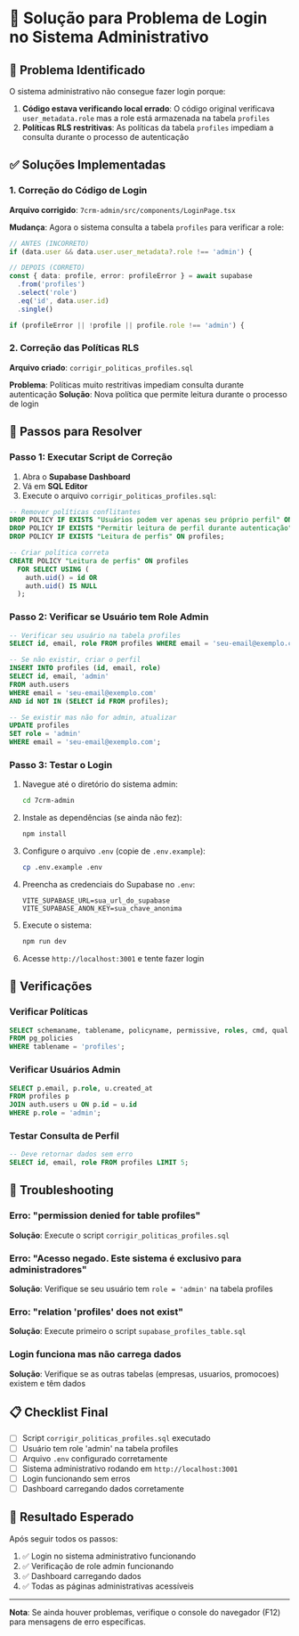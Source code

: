 # 🔧 Solução para Problema de Login no Sistema Administrativo

## 🚨 Problema Identificado

O sistema administrativo não consegue fazer login porque:

1. **Código estava verificando local errado**: O código original verificava `user_metadata.role` mas a role está armazenada na tabela `profiles`
2. **Políticas RLS restritivas**: As políticas da tabela `profiles` impediam a consulta durante o processo de autenticação

## ✅ Soluções Implementadas

### 1. Correção do Código de Login

**Arquivo corrigido**: `7crm-admin/src/components/LoginPage.tsx`

**Mudança**: Agora o sistema consulta a tabela `profiles` para verificar a role:

```typescript
// ANTES (INCORRETO)
if (data.user && data.user.user_metadata?.role !== 'admin') {

// DEPOIS (CORRETO)
const { data: profile, error: profileError } = await supabase
  .from('profiles')
  .select('role')
  .eq('id', data.user.id)
  .single()

if (profileError || !profile || profile.role !== 'admin') {
```

### 2. Correção das Políticas RLS

**Arquivo criado**: `corrigir_politicas_profiles.sql`

**Problema**: Políticas muito restritivas impediam consulta durante autenticação
**Solução**: Nova política que permite leitura durante o processo de login

## 🔨 Passos para Resolver

### Passo 1: Executar Script de Correção

1. Abra o **Supabase Dashboard**
2. Vá em **SQL Editor**
3. Execute o arquivo `corrigir_politicas_profiles.sql`:

```sql
-- Remover políticas conflitantes
DROP POLICY IF EXISTS "Usuários podem ver apenas seu próprio perfil" ON profiles;
DROP POLICY IF EXISTS "Permitir leitura de perfil durante autenticação" ON profiles;
DROP POLICY IF EXISTS "Leitura de perfis" ON profiles;

-- Criar política correta
CREATE POLICY "Leitura de perfis" ON profiles
  FOR SELECT USING (
    auth.uid() = id OR
    auth.uid() IS NULL
  );
```

### Passo 2: Verificar se Usuário tem Role Admin

```sql
-- Verificar seu usuário na tabela profiles
SELECT id, email, role FROM profiles WHERE email = 'seu-email@exemplo.com';

-- Se não existir, criar o perfil
INSERT INTO profiles (id, email, role)
SELECT id, email, 'admin'
FROM auth.users 
WHERE email = 'seu-email@exemplo.com'
AND id NOT IN (SELECT id FROM profiles);

-- Se existir mas não for admin, atualizar
UPDATE profiles 
SET role = 'admin' 
WHERE email = 'seu-email@exemplo.com';
```

### Passo 3: Testar o Login

1. Navegue até o diretório do sistema admin:
   ```bash
   cd 7crm-admin
   ```

2. Instale as dependências (se ainda não fez):
   ```bash
   npm install
   ```

3. Configure o arquivo `.env` (copie de `.env.example`):
   ```bash
   cp .env.example .env
   ```

4. Preencha as credenciais do Supabase no `.env`:
   ```
   VITE_SUPABASE_URL=sua_url_do_supabase
   VITE_SUPABASE_ANON_KEY=sua_chave_anonima
   ```

5. Execute o sistema:
   ```bash
   npm run dev
   ```

6. Acesse `http://localhost:3001` e tente fazer login

## 🧪 Verificações

### Verificar Políticas
```sql
SELECT schemaname, tablename, policyname, permissive, roles, cmd, qual
FROM pg_policies 
WHERE tablename = 'profiles';
```

### Verificar Usuários Admin
```sql
SELECT p.email, p.role, u.created_at
FROM profiles p
JOIN auth.users u ON p.id = u.id
WHERE p.role = 'admin';
```

### Testar Consulta de Perfil
```sql
-- Deve retornar dados sem erro
SELECT id, email, role FROM profiles LIMIT 5;
```

## 🚨 Troubleshooting

### Erro: "permission denied for table profiles"
**Solução**: Execute o script `corrigir_politicas_profiles.sql`

### Erro: "Acesso negado. Este sistema é exclusivo para administradores"
**Solução**: Verifique se seu usuário tem `role = 'admin'` na tabela profiles

### Erro: "relation 'profiles' does not exist"
**Solução**: Execute primeiro o script `supabase_profiles_table.sql`

### Login funciona mas não carrega dados
**Solução**: Verifique se as outras tabelas (empresas, usuarios, promocoes) existem e têm dados

## 📋 Checklist Final

- [ ] Script `corrigir_politicas_profiles.sql` executado
- [ ] Usuário tem role 'admin' na tabela profiles
- [ ] Arquivo `.env` configurado corretamente
- [ ] Sistema administrativo rodando em `http://localhost:3001`
- [ ] Login funcionando sem erros
- [ ] Dashboard carregando dados corretamente

## 🎯 Resultado Esperado

Após seguir todos os passos:
1. ✅ Login no sistema administrativo funcionando
2. ✅ Verificação de role admin funcionando
3. ✅ Dashboard carregando dados
4. ✅ Todas as páginas administrativas acessíveis

---

**Nota**: Se ainda houver problemas, verifique o console do navegador (F12) para mensagens de erro específicas.